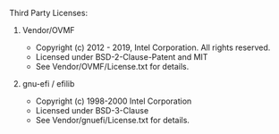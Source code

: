 Third Party Licenses:

1. Vendor/OVMF
    * Copyright (c) 2012 - 2019, Intel Corporation. All rights reserved.
    * Licensed under BSD-2-Clause-Patent and MIT
    * See Vendor/OVMF/License.txt for details.


2. gnu-efi / efilib

    * Copyright (c) 1998-2000 Intel Corporation
    * Licensed under BSD-3-Clause
    * See Vendor/gnuefi/License.txt for details.